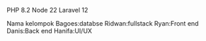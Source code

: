 PHP 8.2
Node 22
Laravel 12

Nama kelompok
Bagoes:databse
Ridwan:fullstack
Ryan:Front end
Danis:Back end
Hanifa:UI/UX
